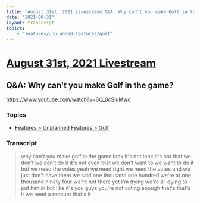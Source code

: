 ```yaml
---
title: "August 31st, 2021 Livestream Q&A: Why can't you make Golf in the game?"
date: "2021-08-31"
layout: transcript
topics:
    - "features/unplanned-features/golf"
---
```

# [August 31st, 2021 Livestream](../2021-08-31.md)
## Q&A: Why can't you make Golf in the game?
https://www.youtube.com/watch?v=6Q_0cSluMwc

### Topics
* [Features > Unplanned Features > Golf](../topics/features/unplanned-features/golf.md)

### Transcript

> why can't you make golf in the game look it's not look it's not that we don't we can't do it it's not even that we don't want to we want to do it but we need the votes yeah we need right we need the votes and we just don't have them we said one thousand one hundred we're at one thousand ninety four we're not there yet I'm dying we're all dying to put him in but like it's you guys you're not voting enough that's that's it we need a recount that's it
